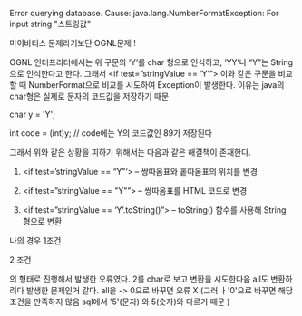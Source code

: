 Error querying database. Cause: java.lang.NumberFormatException: For input string "스트링값"

마이바티스 문제라기보단 
OGNL문제 !   

OGNL 인터프리터에서는 위 구문의 ‘Y’를 char 형으로 인식하고, ‘YY’나 “Y”는 String으로 인식한다고 한다.
그래서 <if test=”stringValue == ‘Y’”> 이와 같은 구문을 비교할 때  NumberFormat으로 비교를 시도하여 Exception이 발생한다.
이유는 java의 char형은 실제로 문자의 코드값을 저장하기 때문

char y = 'Y';

int code = (int)y; // code에는 Y의 코드값인 89가 저장된다

그래서 위와 같은 상황을 피하기 위해서는 다음과 같은 해결책이 존재한다.

1. <if test=’stringValue == “Y”‘> – 쌍따옴표와 홑따옴표의 위치를 변경

2. <if test=”stringValue == &quot;Y&quot;”> – 쌍따옴표를 HTML 코드로 변경

3. <if test=”stringValue == ‘Y’.toString()”> – toString() 함수를 사용해 String 형으로 변환
  
  
 나의 경우 
 <when test='approverSearchOption == "all" and approverKeyword !=""'>   1조건
   
   
 <when test='approverSearchOption == 2'> 2 조건
   
 의 형태로 진행해서 발생한 오류였다. 2를 char로 보고 변환을 시도한다음 all도 변환하려다 발생한 문제인거 같다.
 all을 -> 0으로 바꾸면 오류 X    (그러나 '0'으로 바꾸면 해당조건을 만족하지 않음 sql에서 '5'(문자) 와 5(숫자)와 다르기 때문 )
   
